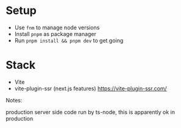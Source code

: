 # Setup

- Use `fnm` to manage node versions
- Install `pnpm` as package manager
- Run `pnpm install && pnpm dev` to get going

# Stack

- Vite
- vite-plugin-ssr (next.js features) https://vite-plugin-ssr.com/

Notes:

production server side code run by ts-node, this is apparently ok in production

